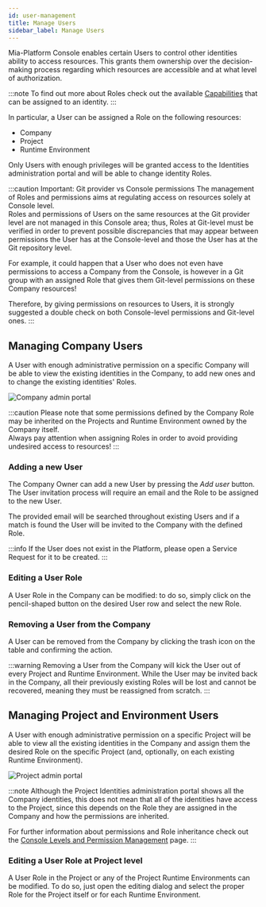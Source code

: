 ```yaml
---
id: user-management
title: Manage Users
sidebar_label: Manage Users
---
```


Mia-Platform Console enables certain Users to control other identities ability to access resources. This grants them ownership over the decision-making process regarding which resources are accessible and at what level of authorization.

:::note
To find out more about Roles check out the available [Capabilities](/development_suite/identity-and-access-management/console-levels-and-permission-management.md#users-capabilities-inside-console) that can be assigned to an identity.
:::

In particular, a User can be assigned a Role on the following resources:

* Company
* Project
* Runtime Environment

Only Users with enough privileges will be granted access to the Identities administration portal and will be able to change identity Roles.

:::caution Important: Git provider vs Console permissions
The management of Roles and permissions aims at regulating access on resources solely at Console level.  
Roles and permissions of Users on the same resources at the Git provider level are not managed in this Console area; thus, Roles at Git-level must be verified in order to prevent possible discrepancies that may appear between permissions the User has at the Console-level and those the User has at the Git repository level.

For example, it could happen that a User who does not even have permissions to access a Company from the Console, is however in a Git group with an assigned Role that gives them Git-level permissions on these Company resources!

Therefore, by giving permissions on resources to Users, it is strongly suggested a double check on both Console-level permissions and Git-level ones.
:::

## Managing Company Users

A User with enough administrative permission on a specific Company will be able to view the existing identities in the Company, to add new ones and to change the existing identities' Roles.

<!-- TODO: aggiornare lo screenshot con la nuova versione, con filtro attivo per identity type = User -->
![Company admin portal](../img/user-management/company_admin_portal.png)

:::caution
Please note that some permissions defined by the Company Role may be inherited on the Projects and Runtime Environment owned by the Company itself.  
Always pay attention when assigning Roles in order to avoid providing undesired access to resources!
:::

### Adding a new User

The Company Owner can add a new User by pressing the *Add user* button. The User invitation process will require an email and the Role to be assigned to the new User.

<!-- TODO: SCREENSHOT OF COMPANY ADD USER MODAL -->

The provided email will be searched throughout existing Users and if a match is found the User will be invited to the Company with the defined Role.

:::info
If the User does not exist in the Platform, please open a Service Request for it to be created.
:::

### Editing a User Role

A User Role in the Company can be modified: to do so, simply click on the pencil-shaped button on the desired User row and select the new Role.

<!-- TODO: SCREENSHOT OF COMPANY EDIT USER MODAL -->

### Removing a User from the Company

A User can be removed from the Company by clicking the trash icon on the table and confirming the action.

<!-- TODO: SCREENSHOT OF COMPANY DELETE USER MODAL -->

:::warning
Removing a User from the Company will kick the User out of every Project and Runtime Environment. While the User may be invited back in the Company, all their previously existing Roles will be lost and cannot be recovered, meaning they must be reassigned from scratch.
:::

## Managing Project and Environment Users

A User with enough administrative permission on a specific Project will be able to view all the existing identities in the Company and assign them the desired Role on the specific Project (and, optionally, on each existing Runtime Environment).

![Project admin portal](../img/user-management/project_admin_portal.png)

:::note
Although the Project Identities administration portal shows all the Company identities, this does not mean that all of the identities have access to the Project, since this depends on the Role they are assigned in the Company and how the permissions are inherited.

For further information about permissions and Role inheritance check out the [Console Levels and Permission Management](/development_suite/identity-and-access-management/console-levels-and-permission-management.md) page.
:::

### Editing a User Role at Project level

A User Role in the Project or any of the Project Runtime Environments can be modified. To do so, just open the editing dialog and select the proper Role for the Project itself or for each Runtime Environment.

<!-- TODO: SCREENSHOT OF COMPANY EDIT USER MODAL -->
